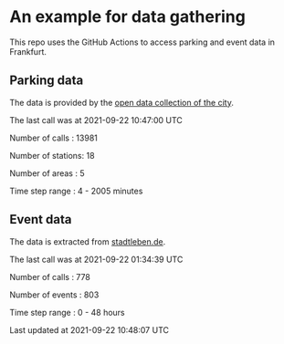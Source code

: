 # An example for data gathering

This repo uses the GitHub Actions to access parking and event data in Frankfurt.

## Parking data
The data is provided by the [open data collection of the city](https://www.offenedaten.frankfurt.de/).

The last call was at 2021-09-22 10:47:00 UTC

Number of calls   : 13981

Number of stations:    18

Number of areas   :     5

Time step range   :     4 -  2005 minutes


## Event data
The data is extracted from [stadtleben.de](https://stadtleben.de/frankfurt/).

The last call was at 2021-09-22 01:34:39 UTC

Number of calls   : 778

Number of events  : 803

Time step range   :   0 -  48 hours


Last updated at 2021-09-22 10:48:07 UTC
